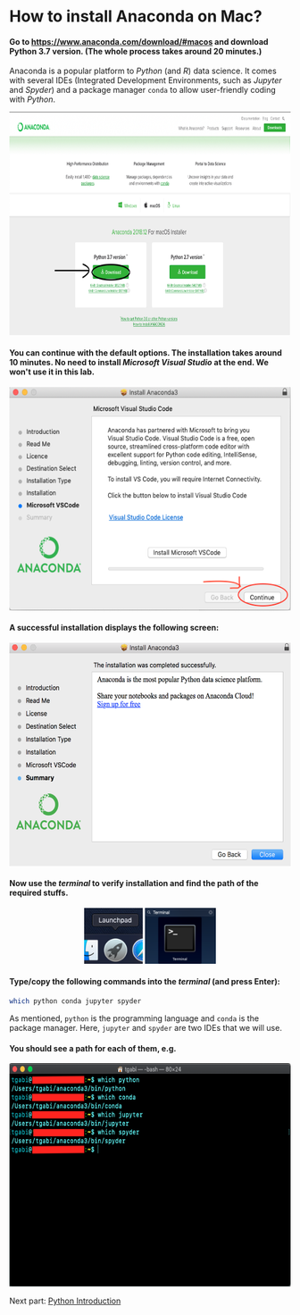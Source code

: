 # How to install Anaconda on Mac?

#### Go to https://www.anaconda.com/download/#macos and download Python 3.7 version. (The whole process takes around 20 minutes.)

Anaconda is a popular platform to *Python* (and *R*) data science. It comes with several IDEs (Integrated Development Environments, such as *Jupyter* and *Spyder*) and a package manager `conda` to allow user-friendly coding with *Python*.
<p align="center">
  <img src="./images/Anaconda_mac.png" height="400px"/>
</p>

#### You can continue with the default options. The installation takes around 10 minutes. No need to install *Microsoft Visual Studio* at the end. We won't use it in this lab.
<p align="center">
  <img src="./images/No_VS_mac.png" height="400px"/>
</p>

#### A successful installation displays the following screen:
<p align="center">
  <img src="./images/Anaconda_install_success_mac.png" height="400px"/>
</p>

#### Now use the *terminal* to verify installation and find the path of the required stuffs.
<p align="center">
  <img src="./images/launch_pad_mac.png" height="100px"/>
  <img src="./images/Terminal_mac.png" height="100px"/>
</p>

#### Type/copy the following commands into the *terminal* (and press Enter):

```bash
which python conda jupyter spyder
```
As mentioned, `python` is the programming language and `conda` is the package manager. Here, `jupyter` and `spyder` are two IDEs that we will use.

#### You should see a path for each of them, e.g.
<p align="center">
  <img src="./images/Paths_mac.png" height="400px"/>
</p>


Next part: [Python Introduction](./Part0_Introduction.md)
